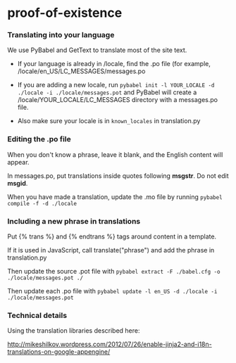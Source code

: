 proof-of-existence
==================


<h3>Translating into your language</h3>

We use PyBabel and GetText to translate most of the site text.

* If your language is already in /locale, find the .po file (for example, /locale/en_US/LC\_MESSAGES/messages.po

* If you are adding a new locale, run ```pybabel init -l YOUR_LOCALE -d ./locale -i ./locale/messages.pot``` and PyBabel will create a /locale/YOUR_LOCALE/LC\_MESSAGES directory with a messages.po file.

* Also make sure your locale is in ```known_locales``` in translation.py

<h3>Editing the .po file</h3>

When you don't know a phrase, leave it blank, and the English content will appear.

In messages.po, put translations inside quotes following **msgstr**. Do not edit **msgid**.

When you have made a translation, update the .mo file by running ```pybabel compile -f -d ./locale```

<h3>Including a new phrase in translations</h3>

Put {% trans %} and {% endtrans %} tags around content in a template.

If it is used in JavaScript, call translate("phrase") and add the phrase in translation.py

Then update the source .pot file with ```pybabel extract -F ./babel.cfg -o ./locale/messages.pot ./ ```

Then update each .po file with ```pybabel update -l en_US -d ./locale -i ./locale/messages.pot```

<h3>Technical details</h3>

Using the translation libraries described here:

http://mikeshilkov.wordpress.com/2012/07/26/enable-jinja2-and-i18n-translations-on-google-appengine/
